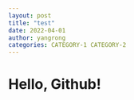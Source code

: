 ```yaml
---
layout: post
title: "test"
date: 2022-04-01 
author: yangrong
categories: CATEGORY-1 CATEGORY-2
---
```


# Hello, Github!